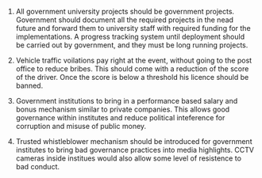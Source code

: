 1. All government university projects should be government projects. Government should document all the required projects in the nead future and forward them to university staff with required funding for the implementations. A progress tracking system until deployment should be carried out by government, and they must be long running projects.

2. Vehicle traffic voilations pay right at the event, without going to the post office to reduce bribes. This should come with a reduction of the score of the driver. Once the score is below a threshold his licence should be banned.

3. Government institutions to bring in a performance based salary and bonus mechanism similar to private companies. This allows good governance within institutes and reduce political inteference for corruption and misuse of public money.

4. Trusted whistleblower mechanism should be introduced for government institutes to bring bad governance practices into media highlights. CCTV cameras inside institues would also allow some level of resistence to bad conduct.